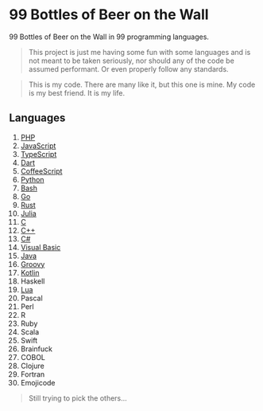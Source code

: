 # 99 Bottles of Beer on the Wall

99 Bottles of Beer on the Wall in 99 programming languages.

> This project is just me having some fun with some languages and is not meant to be taken seriously, nor should any of the code be assumed performant. Or even properly follow any standards.

 > This is my code. There are many like it, but this one is mine. My code is my best friend. It is my life.

## Languages

1. [PHP](https://tio.run/##tVZbb5swFH7nVxxFlYBIpEnbl4Y2nbaH/YDlcVJFwCluPRvZJlG35rdntrmYSyBTp1hCyPg7l@@czzZZmh2PD09ZmjlOTCIh4CuTkiABfxxQ43o6NW@YwjpFEOecIyphY0Ce8IFRkGphHxEyK5GVwZddxAFTWc6vzTvjTKJYogSuCifwCPPQORVMMhmRMpT4/0BiOFLBPGZUSJ7HkvFehCzi0S8do/bWDpZvCI5hm9NYYpXp83PtzKsMfIMsyqrHlUyxCFY2uQoYGsihl@m3FMVvgLe6DhxBpB/6XhdIYInpy2idOJI5p8qCkYFa1QzSSJRK8PyltbDpl768Do0VzP0hAt@RNLllJOcRwb9VPFUjk7Qh1ZHXKJVeQ7okC8/naNapeA1XinDDukfZLVAuzKBqrqK9gI8Pq2klNXgCV7iwBNcdrMgPTV5zFIy@DLVrx3AyqjahvOgu1UCbslJL1aFmR/0GRI8t45bLY0eaIViW83oSBF0nPVFbTYengb2vegSrHeICLTx/bPlmfPl2fPnuxHI7x0M9OwAiAnW4ojhlMFnXG7FULnkHyk4eWRPr/nBme2wxFxJMntXGGJMH27wqUZ8TelXTZRNvORk@7ebNwAWt8fKr3SktmK8QE53mBiHeZPyTTsrDtrF1jOm540EgdXgmFynAzYUL8HnSCsMvw/l2nPNkHb0hdXolbE/VfZJApu9CLJWsWU6TzzPaspzL9CKU7sYptRsEASz8f2xmhR1Q9PliqHI0fjco2lf/U979vboFqrVgVZzZoXM8/gU)
2. [JavaScript](https://tio.run/##rZU/b9swEMV3f4o3BJBkwIqdZEkMp0U6dGuHGJ06mJLOlhKGNEgqRuros7vUf9mWiwbOIEG6R/J@d3yintgr06FK1mYUsID4SMiIdruQM63xII3hpLEdAJfDob1jiHlMKOVQCm1UGhqp/EIrB3xdM8VesP2RvgSkMgTlKoV4ae@daW6leUUKwMSJ9ssYZhhPD4PaRqunXMsGXbBvMYXPSJZ2AikCyy/xVo@HTkwiVpAi17FhnO9BKzKpEtg@SMmJiazBjZmu@uDWmNVYd4/sHmPvGOo7mSLfmqeK8eQPRbDFFyAFKMJUKRKmwjyJ19vTA/THYuGWvMlZtfkAf1FGL7aVbCuY4P29JpnZDcAXONrBHRzHyxbH1T3mheS8WopVbzt/ySRqibQd33TR7lTZwW6HaxFYSgWXU9OZ2Z4Rpmigx/XzaNTOPvRS@TDdU5sXwH8lpWniekexq57YdU/sphOr0xSFIwNxTQ1Zbn9rMZ/LlevMG6tWPuBvELLxbNcNjlcum5302DJR2qCgqd11cl9@Bk8UmnZn6vorzC7k4mLb6WWG6rV1V0f1sjxzQKS67AuL3nVePuH0p6LJZo/OqePqE@v4GLtV1Vno173ozpw9k/06I7kR9lCLsM7P38RY58hURM6HGJcyVSY@B/LmP/qLESb/7nE@ot8vv8Xprtuaih9IeywI2tR/Kvf21k4sFb88bKaD3e4v)
3. [TypeScript](https://tio.run/##rVVNc9owEL3zK/aQGdvM4ECSS2BoO@mht/YQpqceELYAN4rkkWQYSvzb6VqW/AF2phl6wIO1q933np7W@pBSFckk1adTxIhS8CS0ZlTBcQBwOxziE4aw2FKIMikp17AyCb4KQHDQGNgTxkKTVyZ/2REJx@/Z64rK3Czd4jOVQtNI09gWmAI3GTCH8Wxw3kwLTZjNVNc1Uu93KllHgists0gL2eqQEkleqx6uYtWrsc0/6xYYBQGBJyp0ROauwgxjeQvL1y2NXiBZF0wlBVL8@KGSQCU64ZteJSTVmeRwfBKCUcJrNbZE2RP1gylWM2ELzW7yWxA/wTi4RPeNatM4ZZkkLPmD6iJxg8ggPnNHL85OPc84PJvCjQN1Pf22c5CPxdCisyyzbo42HRlN4O3NIZujC@AzeMqDKXhekC8v2T4XRQv8SvBNp84/RRLXCBXmF/LucNWCwYMsdW0egPMEwFpI8Bmt9Jq3fDKDCvrY/R@N6t0tV1WmmrWi1QtAuKNS0YkfXKzddazdd6w9NNZcG0MfcqBM0QpZcSHQYiETG99bVE627mAH4KLzVntBWTbvdd46kUqDQeM813s6P1a/cQLU5@P4W5hNkMubY0PLHOxr7blGNMiLziuKo6SBfRmYoVL5r9jQf4EUxe7xNTzu/iOPj2HHqLwK@n0ndG9BXije0VjsOc68GNJiIicanSMyHnsfwrgWmdTba0A@/IO@MILJ@xoXGd1@@cX7VUdO5pNSjwVO9@6T7D8@4sYyEpYjZzY4nf4C)
4. [Dart](https://tio.run/##tVVNc9owFLznV@zNhgwEklxSph@THjq9tIcwPeUibAFujMRIMkxK@O30WbLlj9gHyvRgj/X09LS7byXHTJnTKUqZ1niUxqRc43AF3AyH9MYQ8zVHlCnFhcHCJoR6AClgaGLP0nRs81zylx1TOHwX5mjHN/RO/Dp8xGR21a5tpGFpkaH/qa7uLuw4RVJoo7LISNUouGWKbVzJsowvXegQFvGBFQQELNHjasvia0Zzx8bmX9c8ekGyzJkoDpY/4tWD1YlJxKqXqeImUwKHRylTzkRFeEEBrJku0ZWwigVhA94nTAbvkX3jxm66TTPF0uQPj0HiWDQWbavRvRgL8X5kmwVXpX4t/E@2cAXfjautw6qBLSaBiwa4RtECojPF25v3EfUbnxHoAB8QBB1En/KtcuhailWnvL9kElfgdjSixoiVV5Xa5xStK15OAkupEOam9Nauyz@Dxz0pv0ejanXDS95Ks8asHwDjHVeaT8PBu9htR@yuI3Zfi5XbWPY4gqeae2RbapIJg7l3buGI9BVCdp5SJ78r1@22ZaK0gcVR@qy3LT8Xv3lUO@Ul8wKgg1cTb2ykMxalXCNAbho7Xfmslu1yCMOCc1VnkZOoWzBf0398NKdbJb6E0e1/YXQeC5pVF5G4a5EI5uyF00GN5V7QjRdjm1/AiSEfyUzE56FbykyZ9SXw7lvw6rJhhOngPKXtkj7/PIt@dsTPXi8blogCUuPiEHzv/zgPD/Y0FU5wF9KMKpxOfwE)
5. [CoffeeScript](https://tio.run/##rZQ9b9swEIb3/IoX1mB7sGA5WZIihpEO3bok6NJ2kKWTRYQhDZKq4Sr67S6pb9lK28ECLMB3p7uH790xkklCpCPF9mZ1OkU81BpP0hhO@gbwPM@@X1JC5Ymk0EZlkZHKt47NPlThG/Kv2duWVIHt2Ye98AfMNrV7jsX6po35nFL0CpbApKQIofuJY5MKmhkmdpDC@XEIOS8LKzKZEsifpOQUiqJNl4a6xrcVy0qwTx3eImCN5fxTB/GFTJl/zzMVcvabYljwsnAJhihTioSpsS5wRnXocz6X2TrMtpClrKLPWSeV2cutNHXVNQK8vzf/Hh@xdBQCUz0FcU2YTotJd6hnx@8wtRS7gWrfJIs7Fm3j@mLZgptOxtm8NAKJVE1pJvC9lXKBpe8HP7E9YhHUsbbWL1KaguZwZ/bVB/bb2bnlbhDpTlkHuNmyvfe53GHy0s5O3Sh@hJDtEPXbNbnsesKUNijLNf1uJftnZ4daVqe@bOqA1ssrbwEv37ST0HxSOIYtkepjj1BrsknjK2KvroM9gmpSpj4i/QvQbX8qh/0OX8kuQywPwt4WMfbucmLGToDMRDzWYpkpk15RrLv/FMuuRzAqmHOM9/qHsAdolhyCDs2FjPv72u67nbW7cjr9AQ)
6. [Python](https://tio.run/##rZTNjtsgEMfveYqRLzZqNko2e9lddVW1hz5Ac6wUsfY4RkvBApxV@vIpYLBNHLWrqIdEFvP14z8ztCfTSLE9n0tOtYav0hiO@mkBkGWZ/d81CGWnFAoDr95YaAJSgLGGd8r5yjp9OVL1BEyYIax3hc@wXiSpjDSUB6v@aBo9z9PTllJoo7rSSOXjW6roL58hRg5BFdaw3zPBzH5faOT1MroQd1kAd7Ya68X4IcG3Bss3YLUjVgjU/cRpINTMMHGY3Uih6ZSwXpInKA3VQWoPExiCd5GwvMCaPI8c39H4Ei3vFOXsN1ZgNfC1PdtFt2ZEQaNg7cWOmH2iBHQok4h2wZv1pxl8giLXuVMp5H@BDUg1jIPtIyDXCHlOppf64fgdppbiMBXuKFmV8GjrOZXMlurlmihKgg2gHmszAYqKAybiLmG9hLvN4J@MwTAFz6n1iErjpiD9x3382MaPh4L4AHfRmLi1wpoi3w2zE7rETyDk1X3IybznNVPagC8Su30pmCNMBAu0E8l6FtvrqRTE9i4D10F/mLY98bGFXxHVFDYj03HwCDN2jXZbq1vg7/8//EeATcPUTbzbOW@@o29oV6GS78I@GxW07vlixo6C7ESVz3CuLHwtO2WaW4Ae/ikg3MFmFPEvKo6OV8bgp8iuXWR8VOOCPj6SeLryC00W5/Mf)
7. [Bash](https://tio.run/##rZTfToMwFMbveYojWzK4QMV5Y8yM0QsfQO/cLgocRiO22BaX@efZZ1tYxzZmNFkTEjinp/19X09JiCxWq8HJWULZWaI/PG8A9wWmL0BzUAUKBGIetoSEK1WiBEkVZXPgzORhQcryVBfdVkSQV6BMtRNNTKCqBdMBXnp5zVJFdVVB5F271KcHeuidnsEfxj5EcwXnMLNRvTizL2a0C53bAJYSdzOxDeTU@zYKHlBZuKqsBSnpB2YglbDUVhWktRDoUP@jpVlno8Zt0Ssmhhl8fbkIvvXLw7TgMGoNHu2L7OZHW0ofjSjDLjmb97LLDvw7p9kGXZpaR905FgO7D5lzAUHQOjaxk67XBt5MIF5/RFEYuqKMu1cz3lFIjHVtM9XfT178lhzvhy575mec4QET/SfX020PlEtg3DV3txP83p7KqZCq2XvdTQe9P2h960NjfgM2jGEYbLrJ2BuaDRJE0cXyt3EkppxlR@G5@DPPDoMqqDgOwngL4Ym8oL5CGV8w/QfKoCJSAlX69HjNsh2InNdCFUehuGwpKn3VVa6lB8EwjuIw3HLERXuPacqmzBLaW3Z15a1WPw)
8. [Go](https://tio.run/##tZSxbtswEIZ3PcWBk@TAjp1kSQMHQTsU3QrUYxdGoizCFCmQJwdpk2d3jxIpy7U8NEBhCKbI4933/0dqaw6Hhuc7vhVQc6mTRNaNsQhpAsDKGpn/d2hzo/csyZLkejZLYAabSgAa5AqeDaISDowGpMkXrtSCInzQ055bkBppfJ34cYxdw/39kOpLJfIdyNJvtwK4f/TrEOskSr2dTG8FtlZTpFFdibLVOVTcfe63plm3BL9JQwhNY9ZHWGbJ@8DwVWCXvlGt5Ur@EgWQ6K5uxwV5a63QGKgmaRpuee3lhqAxYp/sCDnUCUB@WxZLel6yI6w8wgre3uLbeg3LLmCQxIIk3ykS9Pc8G6n84bN7bmf0dnGkcTRPZoW66djBLBQrTewefFrH3jwcGZdxPJ@HHQB7YZ1YBYXZePJmavI2PXm9O4l59@pAKCciUI2L72QXKp2yzXByQp/UK2gzeTRZ1vl03vpSWod96dj0aNOl9gb7TnT2nfSMY8Jwgxbf0PCoC66A0e/q7DD0K8TwLIQdw7OpI@sEZS4@Dn7zn8AnYbGS9gLrmOk2PSdhG74TdBcK86LpA1FAw50DidR20@pislxpWovVx725@1dvYA6ry/4cVyea@1P3Errq/lscPOgvJ60cDn8A)
9. [Rust](https://tio.run/##vVXBbqMwEL3zFbMcKlBbp0l66UZEVfewH7B7XCkiwRSrjo1s0yqb8u1Z29hAoU1SqVpQlJCZeX7vzdiISqrDQSpRbRQ8cKUolrAPANbN7@9A5rOgDgKyLembBIDJZOK/4UeBN09AclAFFhhS82E7jwKSKMIegTMTh5eUUjSCuBdYVYLpGk7fBHMGRSpXDiu6kJjmMVwvbabjYi5Xb8LIL7yEm4VN0BKGC/7EytIpaSVSSv7iDLQRlqfVAZtKCMyUU3GCfZmKdGvccukjXRcafKirXbpRdeVqretWoinqSaSa8rZSnmcCYVMQLoI2RzfBEV7CFF5f/VOSwE0PylxDGBku2njdITZpH9n4y0AYYyRnj2ioUOqob9m@z9G2qd/XeEAu58JTJwyiKUJJv7UxEvg5ipFUuFytd9F0WG@Zm4JnLCSeRk1dvDiSNDsnaR4dDd@@j1F3xgKmEg/IltphRdm3KNzX4RWEv9tt5IaQ7oDxdj/1RzGM@007Mes5EVKBJeqnfNy2o/PsG@tcfW9uO2kDWU0WUnzVjJTu@SWE@r4Ei4O6/eBMtHFNdI2x6Kv2oo9IlXjDWfZ1Wmf/U@sZ@lRBxEl5nvx8vAdHI5c@YX1gZPyF6bM7gzKVEojSQ8grlp1BKOeVUMXXGX77OcOdjXAN0/gTttv8j8bsD@t0a@Wa2TYlrD2qzHHst2Ti34777t15dwd1U@7@QvY41JB1cDj8Aw)
10. [Julia](https://tio.run/##zVXNT9swFL/3r3jyOCRSGzWMC0EMAYdp53HcAS9xGg9jV/YzjIn/vXOcOGm69IOpQliqHOXZ773fR15/WcFp@nu1MqhtjnCjEAUzE3CLEOL3JEn8flcxaI/lSjZPSicTH/wE13phH5nE5vIM7n82ubIMvkm8z/x9VEgFqBLaICgJ6N4/UyGSQbVQvbQyR@6Ota1Fg7SxP1Mvw@UixJq3TBaTUSC3FcsfgJd1Zc2A1j/50rVkOLpcw87eCWNFzQbMHqBmaLWEEIAvMI8vdgP9ytBXXgqrqeB/WFEL6MF58JBbrR2cttO3QB4gDmnoo7Ju@y/oXY/ReoF/4Df9R6Q5RKaBD0dHCq@vAcnlJczhCoghkLla8R5HfK85qRs1Si7eTe11y27Cde7cZQafR@kAl8tQPpulWTo4Vq8npg1L2zTxePh0d/hztCVwNnqvprp7FoYNgkunIQoZkbvuA2wtJF5AqlEqSZ8/5N7r@5Jrg02XwfGHCHx0bw/o31S6I@OkFdOZevNjiKdAfGnG9HpdcugEMMyN7OKjUHF6JCoOho8V16Po9/fa@753LX1gbtoU6lm6P44CltQY4I4X7XgpDm6qVFZj9VE0ORvVpFckzNkZpPGYLj6wxaY/5Dopnpgw2c7P48lq9Rc)
11. [C](https://tio.run/##xVRRb9owEH7PrzhlqpSi0hLGS8tg0/awH7C9bXswyYVYdW1kO6u6ld/ObGMbIxKkSUi1QLLvfHffd/c51XhdVbvdO8or1tUIH5SuV0Kw23aZHRmpsKaMcg2/USosC7tdCa0ZXs8P9umA/X2RnmbHt7K70SiDEXxpsXoE2oBuUSIQ@@cv/p4CRTXlaxDc@uGZMHZromzgJ4m6kxwsdHO@y@wGWqI@70OTcuoa/mZglg8pQvYlTAyUbQTzFbWrs2GdJIz@wRqUlg6AAwhVJyXGvL2wNkSSJzgUT7Hukzm0VUvk6FAobU4vWIO1hNfXUHmxMNDhI@SeSg4PYZ@njL5Z8BajEnw9iFE5SPas7P2@1pkJFUlzgze47WqETENhEXLMg2W5gHIO4/Ex0bC8yKJETnzTMz4nthPr7DRi63ZbQKYwAbAxk9FNkX@PMvSzZi/ARdRjOvHcZ932KKihUnnhB@2cnUCqEmON8zh9eB6z1Q@suqZB@aOc/NojUZ7F3n4D@VWd38BRCwLPKwXuZ/3@9kGMPsIkMNhXiDLl/ZPnvY9GYSV4fSnO0zfnPMRTt1SeoznEyCjU84haI49oXnUtnrn56NWwIUoB1UZ9ouP1UP1GdFK3l@rz7BJ9hjGU/99rFzWkscjewnsilMfu2U9UcX/v63leE3t3t/sH)
12. [C++](https://tio.run/##rZVNc9owEIbv/hU77sUwA4Ekl8TkY3rpD2iOvQh5jTUVkkeSybSNfztd2/IHxEAOiIORXll6n9V6xfN8tuF8v/8mFJdFgiuhrTPIts9BUFihNqDYFm3OOIJ1SRwEXDJr4bt2TqIN/gVALS/WUvDHoO4I5WDdyPAEi7gZvZlO6ydM4S1DcNox2U3TChwNvjMp535WO/l1x0y1pO/f1M@11hIyZr2LaAKNj6oZdIVRELVrP8NiEtdq@cnJD3T1xrksDJPiLyYEaSpqndYCL4zBjuesz5wZth3Ad4I31Cx8gMEzYuNaWTftLUT9EqexiGoJHx@tryeKM7xA6JlDeGz/hyfZf1aYFY3VajM/8LXTggJB@kFgRQrRMOZDrWqpNjAwT2fv7cTQmV7EMJt9hmvaDo3FpSf0vo/U27PqXTQ@fj/@Vtn1SkBp8cgQ14WD1QpCyleDwEyXDvIPKD2avL9U2O9RXsi6VBjrGodtvg3P4lJmDc7KR248c1oOfwgVEf3o0adc@1KtkZU1ohlydVinYSxSIifXo7m9Ls0XCFwmzBmAY4N30Zit8I39Rvo2E/2ugFFA8qpaCkfpowuVfMFGqgvjsusF8v5CINuKMoPl5Ew4B/poggzISir51Z5bJlQ08VeELxtdTfB1vO7M@@vi4eFQaaqQv0N8DaQrpQz2@/8)
13. [C#](https://tio.run/##vVVNj9owEL3nV4xySljBsh@XLaKtdg9VpfYE6h7aHkwyEGuDjWwHRNn8dmondgKBLAWpawkCeTP2vDfPdiS7ERe43WaSshmM1lLhfOB5UUqkhEeuVIrS23igx3WnUzyhA@MEIcqEQKZgUgQFMgTOQGlgRdK0ZyNdwuclEbD5ylRu31wXz0U2SWkEtJpGwgZmqAYgzVfuNRd@SjB6ATo1CwkEYj5sXSVLqgyNtwoRqDLBYPPIeYqENeoRdEkU6vl4CgmRVoAgLNBSBjPsJIFb9yP0w0GBHpb8BVVRzSLNBEnpH4xBKlGUWdBoCPlm8QsiyLzU0YYf8BoVcx@nZdetKglq4dsY@iXsw5Vjq8newOurK3c4hD58Al/68AF8P9zTwcnQgZFZ2PCSnM1KXg6qSv/BaVwWvm@PpX4Pxp8HfdBGCHbbFFZIHWPGlAvYIQtD55gBVKT67ne3GzbSzViikHhjNQh7x/HbE/hd0Ibcu8zBHp5X/3LAVGILvyfOpLZz71lQhd8ow8AfVxvE@itdA@PVTtl1mb@zaH7CxVMqpCpLdv6tO3qeU23XjlvVgk72dqMeUrcdvQIfjG1rt9sJCkTXPkEUuzoYGZr@VwmVpza2xIiz@L01uf1vmlyqg44R/yLD@VzvgtMM/TF5QX0yxXzF9J0Qw8LcYFTpLcAzFl9KasozoZL3bu79Jc3tavZtDTZgq/F/sXPVMff/nFAGc1QJj9vEKO@in79z3YSZbOphjvs9KaQiyh333/XsgbT5RXpTByeYO9GGwHAF1VVQH2k2oFcHPjwcouX94gjn3nb7Fw)
14. [Visual Basic](https://tio.run/##vVbRbtowFH3nK67yQqINNLq@9KHVBlsnpK6aStU9THtwkhtiNdjIdmCs6rczO4mTQAKkk1pLkEjX9/qcc49jr/xBwAVut5OESAljrlSCsgd69Pt9@4T7GCFIhUCmwM/muNIDzkDpwJokybCR8mlFBDxNmcI5iued8A9BV0RhUUnCZwnFvF6jzCTG4BFoZFYSCMT82KZMlVRRNj@BZEkEWVRYQHFFkiosUKWCwdMDp@Ee0NRPaACz1AeJqhDHHW8eSJIXqUH3sgwzLLbL2kJfWWjKvA4/S2DMeYKEtYt9nbJAUV0oJtIy8Qz@IquEf5dXcy2EK/jglRxslSaRb6gyjMskFSShfzEEqUQGPiO3558XtixPalKeZUucYFxCKjjVu2be8yINAZx8tgPvYBq5NvcKRsCFZXGpxXkPjnT0n@N10WlmJDHMJWfzI8087kZdxK0cN412u6q3a9VPM64rxKTkrsHbHiuuWUmFSxiMdhLNWKGQOCr4e@3hs@Phj@6BwHlr3i3@UfWWZ6omEncmTTiT2rnDn4IqvKEMXee@3EOF2ZINMF6yrFvOqVY0/ZpGx7epdXdEhVQ5dOvrA33s6uCWPhf@NY3e0b71a9OUYaL9bGXV3nXAOHh/D@QRTcFH7YSaMo7XTQmJAddz3liKs9eWoit9FVPRjf0L2NW3SZu9ySPqfRryNdOHRAhLc2RTpQ3PUxZ2RR7xVKj4rRt3/t@NgwGMDjevirZ5WQdW/kTcRCe0MfebBaEMFqhiHh6WIj8qfv1@1qLPZRclZrH@HmXLwne9Qq3DX@iifgUal9eGW1xD@THfv1YMazeRi4uWcHU0WLrmmd3vetvtPw)
15. [Java](https://tio.run/##vVZNb@IwEL3zK0Y5OVSk9OPSRbRV97Daw55Ae9ndg0kMSQl2ZDsgts1vZ23HDiEQKEjbSChgj9/MezPj4RUvce81mm82WT5JkxDCFAsBP3BC4a0D6rnuds0bujCOCYQ554RKmDApU4KED4yCVBsrnKaBtXQHnpeYw9t3Kgu7cm3eSXVewBD6g07T0deYhHNIphqYE8D6Q9fVGZHIhM6OOuZE5lxReGEsJZju@s84kySUJFKIZhtiLF5KcOQbk5K7fiwSknEiAhfBI/T9gTEp9oL/RqSJK0tzjtPkr3IjJDcBG0INCY/SyDDHi1JBa77HcGSw2wiWu9tY0Fb7NqJeue3BFSAb4iPcwPu7C3iocgZP4AkPvoDn@TtKOCG6MNKONTPB6Kxk5rYO8BKdBq@fLIlKVo5UWaBLta4qgM5qVESTy06yhs7KFpopwanNaD3zfg1BP1PGoeZFAdVxB1Cp03ffe70mhotmbxEgWBIuyA2qp@OQxe1JizvUvnffenqws1JUvwogqSANHqO1kGQRsFwGmSopmVLkjavutCWdroGyqk3rhe35W2/FicaZJlxIMMG7ltmW0FnNoa@xlsYwN5xNQHtPHGBtk34FHugWMRWxbS8LY7ZV7BNCeF0HLUOz4TTCqbtEkJDR6PM0uf3Pmlyqg7LhH5HhHK536AMMvTGeE3ULRmxF1SyKINNjMpGq@llOo0v5TFnOZfx5eb2/KK89RfxobrVFa83/pueqo/9nLHTMCyJjFrWJUc62X38KlYSZaOqh58euHuX8EBJLN0a0E@RgDEpTFEpWRj7kB2bmPDxU067obDb/AA)
16. [Groovy](https://tio.run/##vVZbb9owFH7nVxxFewhUUHp56RDdxB6mPeyp1V66PZjEEKvBRrYDYjS/nfmaGEhKqapFQoDPxd/3nePjzDljq81ul@RICJgwKXMsYNsB9Sw5WSGJgVAJU2sZdYzlstcz39CDxwyDDU4YFZIXiWR84Kze6esScbQwiT65TM50ab7dvnGwU9eB0I/MiBi4dRjXWLStPEL0LcPJM5CZCsMcA9IfuvFRIIgkdA6MajusUZ4foeVYFpzCdsJYjhEt97B6VabWCBkSHn6I2eWI97Dfw7DbBvs7lgbRMi84yslfnIKS00A1VCApOMeVQK8SsHJvf1BZOvcjbg8mdzM1a6uRBHVpohhZUwQXEDtw93AFLy8e6ngMQ/gCkYjgM0RRt1mDHjzoXTUpwejckvKmCvcvRlKL2oFeqQVVVDrfk1@V30oflid00M@McQi4qdYKqzWCiszQ/@73D3P4/jxaBBisMBf4ymnSbfW4PulxE7fbblujR3srZfWvBJwLfMBD1Z7KnMbRY3VqXMPlG6CsOj5h20XdeovyRFvPCBcSDGLf0HWVz2rdScMA8Z3rB5hTvrlvPVVX3guIQPeuqX3d8z5OmxXgKcY8JK@5H54EneHU8RZYzcn0Q4T4iQg9rcL1R6vwXubKh7@F@FnsbuImTtEjesZqBKVsTdXwT2GpLygiVVuzgqbvZTBjBZfZf6zd7dtq11dUX62f9mjt5N/0XD30nb9QBGCBZcbSNvr2Gnn6UyrZ5@JQAT3I9xQQEkmS2Hmus8c@3oSH9L1G9SsBxevqJeLuLhhLzmVgLwhPqOzsdv8A)
17. [Kotlin](https://tio.run/##vVVPb9owFL/zKZ5ySqialraXohVt7DDtsNM47uIGh1i4NrIdEKN8dvZiO@AEQhGaCkJBec/O759f5tJwJna7jBOtYSyN4VTDpgf4uev37RX6MCkoZKVSVBh4tU2xTkAKMFhYEc5T31kv@LokCjY/hdn6O3f2Wt116/UQsAovcN@zlUwKbVSZGanisCPxYKqPKZhOfRFX@n@2vO21IX8vaDYHllcQFQVS/cS6XgSaGSZmZykoakolYDOWklMimkwWii2JoZCXAgqivXJxMgTfHuD2G8UN/CO4Tzqg/6DGolrwUhHO/tIpoDYWrqXTsuIsiQVR5M054duP@P22e3fT28PwxjhfhuDWHfNcFVT4VmQ5gPf3GugL2h0aak1VJYXbEURemKhRzQnXYflQ3YbiVTA1gonD3dF7J3noT/vxuVRQg2WiGbGpXImJhEF7TZ3Fo5sA6ZIqTQd@x6Sz4@HDjse4u/Z0cvX2oA3QSrYmarRUGC7iaLI/ED5HfA1C7k9GmKYoOa33ibDmTGkDFl4dUy3F7IpAjoNzfSqPDYnrMDZHV8jX9aVGurxiRG4gwu@NM7udbldGBq@UqlAM1KKd9H0IumXRFCfb9PN0efgUXa7TAlvUJVL4HX8RJs6TfYzPMowmZE5xAFXnGIf/FBbVS44ZzL4sxfQ6ErkslSn@i6EfE3y62M16ht3iuLrYU9vdlfc/4rxAKFGF8w1JxETN8HX9TSmy/uIePfJDc0k4HF7Z9Rh@fraDxRdSN7pxx93uHw)
18. Haskell
19. [Lua](https://tio.run/##rZTBbtswDIbvfgrCJxtIgqTrpR1aDO1h2Hk9Dihkm66FqlIg0c26IM@eUZblOLWHHjoEgW2RIj/@pKRacTwul0t4aBDIkFBQGCKFDowG4sWdUGqVsMe3V2FBakrueocb2BfD6/qQJDFOqYRzUBrtyLYlGRv2b4UVL7D/oekQkyR1q0uSnKoPeq1xl5lFtOcJgOHoBoyF/YG/HNILkiBRKPSODlWdd@uqXj0@Sl3hb97gP3n1xDdUZWEd3SfWr2yxSK3VYBLUVSjpvsHyGWTt5bAIwv/12xDRSZL6aSpXH6gwRk3LbITrX7P8lDQ7w7qFdX6i@I7UJdiq1gol/2AFLG@XuSODsrUWNfVcU54gvxw8xpAh0hRzSJaFPZ6VhehT3MLG69l/3fAQ@JSafYaK0r6YlBdROZyxdSaucqj0py/Kszujn1ZTKMf2rCfxgp2JeSKoR2hn/V7AZgHLTedUme4RBuL6Fa3DzajWc8vFPy1fsuna5Zm3r24kwZb1pix9GCaq7556A21mj2Cav9cpTkQtrSPocsZZCMrNdn0i56TowEYmDEU0wGoFKf/40dU4GY3gwAAFoh2jpzNT7JCvh@qT0Bf/GXoOlBppZznnkcIgxO6KZ@QjUpmd5hujgq2/FiVxv02rq7lstWktNZ@U5fIjWWAJmw@lGTnN9PSXjvinS3R8hWupFnB1lUdzPLTH418)
20. Pascal
21. Perl
22. R
23. Ruby
24. Scala
25. Swift
26. Brainfuck
27. COBOL
28. Clojure
29. Fortran
30. Emojicode

> Still trying to pick the others...
